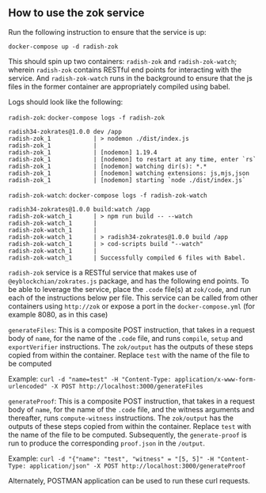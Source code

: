 ## How to use the zok service

Run the following instruction to ensure that the service is up:

`docker-compose up -d radish-zok`

This should spin up two containers: `radish-zok` and `radish-zok-watch`; wherein `radish-zok` contains RESTful end points for interacting with the service. And `radish-zok-watch` runs in the background to ensure that the js files in the former container are appropriately compiled using babel.

Logs should look like the following:

`radish-zok`: `docker-compose logs -f radish-zok`
```
radish34-zokrates@1.0.0 dev /app
radish-zok_1            | > nodemon ./dist/index.js
radish-zok_1            | 
radish-zok_1            | [nodemon] 1.19.4
radish-zok_1            | [nodemon] to restart at any time, enter `rs`
radish-zok_1            | [nodemon] watching dir(s): *.*
radish-zok_1            | [nodemon] watching extensions: js,mjs,json
radish-zok_1            | [nodemon] starting `node ./dist/index.js`

```

`radish-zok-watch`: `docker-compose logs -f radish-zok-watch`

```
radish34-zokrates@1.0.0 build:watch /app
radish-zok-watch_1      | > npm run build -- --watch
radish-zok-watch_1      | 
radish-zok-watch_1      | 
radish-zok-watch_1      | > radish34-zokrates@1.0.0 build /app
radish-zok-watch_1      | > cod-scripts build "--watch"
radish-zok-watch_1      | 
radish-zok-watch_1      | Successfully compiled 6 files with Babel.
```

`radish-zok` service is a RESTful service that makes use of `@eyblockchian/zokrates.js` package, and has the following end points. To be able to leverage the service, place the `.code` file(s) at `zok/code`, and run each of the instructions below per file. This service can be called from other containers using `http://zok` or expose a port in the `docker-compose.yml` (for example 8080, as in this case)

`generateFiles`: This is a composite POST instruction, that takes in a request body of `name`, for the name of the `.code` file, and runs `compile`, `setup` and `exportVerifier` instructions. The `zok/output` has the outputs of these steps copied from within the container. Replace `test` with the name of the file to be computed

Example: `curl -d "name=test" -H "Content-Type: application/x-www-form-urlencoded" -X POST http://localhost:3000/generateFiles`

`generateProof`: This is a composite POST instruction, that takes in a request body of `name`, for the name of the `.code` file, and the witness arguments and thereafter, runs `compute-witness` instructions. The `zok/output` has the outputs of these steps copied from within the container. Replace `test` with the name of the file to be computed. Subsequently, the `generate-proof` is run to produce the corresponding `proof.json` in the `/output`.

Example: `curl -d "{"name": "test", "witness" = "[5, 5]" -H "Content-Type: application/json" -X POST http://localhost:3000/generateProof`

Alternately, POSTMAN application can be used to run these curl requests.

